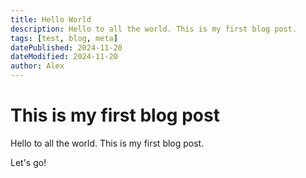 ```yaml
---
title: Hello World
description: Hello to all the world. This is my first blog post.
tags: [test, blog, meta]
datePublished: 2024-11-20
dateModified: 2024-11-20
author: Alex
---
```



# This is my first blog post

Hello to all the world. This is my first blog post.


Let's go!